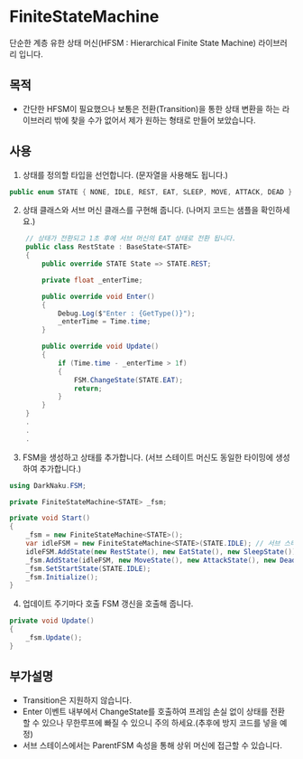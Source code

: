 # FiniteStateMachine

단순한 계층 유한 상태 머신(HFSM : Hierarchical Finite State Machine) 라이브러리 입니다.

## 목적

- 간단한 HFSM이 필요했으나 보통은 전환(Transition)을 통한 상태 변환을 하는 라이브러리 밖에 찾을 수가 없어서 제가 원하는 형태로 만들어 보았습니다.


## 사용
    
1. 상태를 정의할 타입을 선언합니다. (문자열을 사용해도 됩니다.)
```csharp
public enum STATE { NONE, IDLE, REST, EAT, SLEEP, MOVE, ATTACK, DEAD }
```

2. 상태 클래스와 서브 머신 클래스를 구현해 줍니다. (나머지 코드는 샘플을 확인하세요.)
```csharp
    // 상태가 전환되고 1초 후에 서브 머신의 EAT 상태로 전환 됩니다.
    public class RestState : BaseState<STATE>
    {
        public override STATE State => STATE.REST;

        private float _enterTime;

        public override void Enter()
        {
            Debug.Log($"Enter : {GetType()}");
            _enterTime = Time.time;
        }

        public override void Update()
        {
            if (Time.time - _enterTime > 1f)
            {
                FSM.ChangeState(STATE.EAT);
                return;
            }
        }
    }
    .
    .
    .
```

3. FSM을 생성하고 상태를 추가합니다. (서브 스테이트 머신도 동일한 타이밍에 생성하여 추가합니다.)

```csharp
using DarkNaku.FSM;

private FiniteStateMachine<STATE> _fsm;

private void Start()
{
    _fsm = new FiniteStateMachine<STATE>();
    var idleFSM = new FiniteStateMachine<STATE>(STATE.IDLE); // 서브 스테이트 머신 선언
    idleFSM.AddState(new RestState(), new EatState(), new SleepState());
    _fsm.AddState(idleFSM, new MoveState(), new AttackState(), new DeadState()); // 서브 스테이트 머신은 다른 상태와 동일하게 추가
    _fsm.SetStartState(STATE.IDLE);
    _fsm.Initialize();
}
```

4. 업데이트 주기마다 호출 FSM 갱신을 호출해 줍니다.
```csharp
private void Update()
{
    _fsm.Update();
}
```

## 부가설명
* Transition은 지원하지 않습니다.
* Enter 이벤트 내부에서 ChangeState를 호출하여 프레임 손실 없이 상태를 전환 할 수 있으나 무한루프에 빠질 수 있으니 주의 하세요.(추후에 방지 코드를 넣을 예정)
* 서브 스테이스에서는 ParentFSM 속성을 통해 상위 머신에 접근할 수 있습니다.
